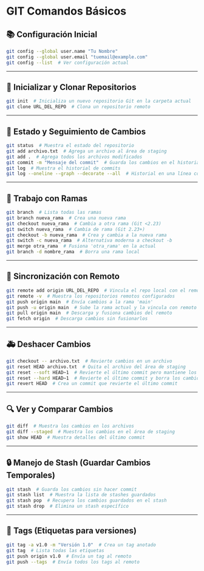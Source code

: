 # GIT Comandos Básicos

## 📚 Configuración Inicial
```bash
git config --global user.name "Tu Nombre"
git config --global user.email "tuemail@example.com"
git config --list  # Ver configuración actual
```

---

## 📂 Inicializar y Clonar Repositorios
```bash
git init  # Inicializa un nuevo repositorio Git en la carpeta actual
git clone URL_DEL_REPO  # Clona un repositorio remoto
```

---

## 📌 Estado y Seguimiento de Cambios
```bash
git status  # Muestra el estado del repositorio
git add archivo.txt  # Agrega un archivo al área de staging
git add .  # Agrega todos los archivos modificados
git commit -m "Mensaje del commit"  # Guarda los cambios en el historial
git log  # Muestra el historial de commits
git log --oneline --graph --decorate --all  # Historial en una línea con ramas
```

---

## 🔄 Trabajo con Ramas
```bash
git branch  # Lista todas las ramas
git branch nueva_rama  # Crea una nueva rama
git checkout nueva_rama  # Cambia a otra rama (Git <2.23)
git switch nueva_rama  # Cambia de rama (Git 2.23+)
git checkout -b nueva_rama  # Crea y cambia a la nueva rama
git switch -c nueva_rama  # Alternativa moderna a checkout -b
git merge otra_rama  # Fusiona 'otra_rama' en la actual
git branch -d nombre_rama  # Borra una rama local
```

---

## 🚀 Sincronización con Remoto
```bash
git remote add origin URL_DEL_REPO  # Vincula el repo local con el remoto
git remote -v  # Muestra los repositorios remotos configurados
git push origin main  # Envía cambios a la rama 'main'
git push -u origin main  # Sube la rama actual y la vincula con remoto
git pull origin main  # Descarga y fusiona cambios del remoto
git fetch origin  # Descarga cambios sin fusionarlos
```

---

## 🚑 Deshacer Cambios
```bash
git checkout -- archivo.txt  # Revierte cambios en un archivo
git reset HEAD archivo.txt  # Quita el archivo del área de staging
git reset --soft HEAD~1  # Revierte el último commit pero mantiene los cambios
git reset --hard HEAD~1  # Revierte el último commit y borra los cambios
git revert HEAD  # Crea un commit que revierte el último commit
```

---

## 🔍 Ver y Comparar Cambios
```bash
git diff  # Muestra los cambios en los archivos
git diff --staged  # Muestra los cambios en el área de staging
git show HEAD  # Muestra detalles del último commit
```

---

## 🔒 Manejo de Stash (Guardar Cambios Temporales)
```bash
git stash  # Guarda los cambios sin hacer commit
git stash list  # Muestra la lista de stashes guardados
git stash pop  # Recupera los cambios guardados en el stash
git stash drop  # Elimina un stash específico
```

---

## 📀 Tags (Etiquetas para versiones)
```bash
git tag -a v1.0 -m "Versión 1.0"  # Crea un tag anotado
git tag  # Lista todas las etiquetas
git push origin v1.0  # Envía un tag al remoto
git push --tags  # Envía todos los tags al remoto
```

